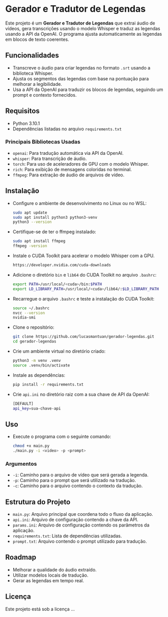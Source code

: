 # Gerador e Tradutor de Legendas
Este projeto é um **Gerador e Tradutor de Legendas** que extrai áudio de vídeos, gera transcrições usando o modelo Whisper e traduz as legendas usando a API da OpenAI. O programa ajusta automaticamente as legendas em blocos de texto coerentes.

## Funcionalidades
- Transcreve o áudio para criar legendas no formato `.srt` usando a biblioteca Whisper.
- Ajusta os segmentos das legendas com base na pontuação para melhorar a legibilidade.
- Usa a API da OpenAI para traduzir os blocos de legendas, seguindo um prompt e contexto fornecidos.

## Requisitos
- Python 3.10.1
- Dependências listadas no arquivo `requirements.txt`

### Principais Bibliotecas Usadas
- `openai`: Para tradução automática via API da OpenAI.
- `whisper`: Para transcrição de áudio.
- `torch`: Para uso de aceleradores de GPU com o modelo Whisper.
- `rich`: Para exibição de mensagens coloridas no terminal.
- `ffmpeg`: Para extração de áudio de arquivos de vídeo.

## Instalação
- Configure o ambiente de desenvolvimento no Linux ou no WSL:
   ```bash
   sudo apt update
   sudo apt install python3 python3-venv
   python3 --version
   ```

- Certifique-se de ter o ffmpeg instalado:
   ```bash
   sudo apt install ffmpeg
   ffmpeg -version
   ```

- Instale o CUDA Toolkit para acelerar o modelo Whisper com a GPU.
   ```bash
   https://developer.nvidia.com/cuda-downloads
   ```

- Adicione o diretório `bin` e `lib64` do CUDA Toolkit no arquivo `.bashrc`:
   ```bash
   export PATH=/usr/local/<cuda>/bin:$PATH
   export LD_LIBRARY_PATH=/usr/local/<cuda>/lib64/:$LD_LIBRARY_PATH
   ```

- Recarregue o arquivo `.bashrc` e teste a instalação do CUDA Toolkit:
   ```bash
   source ~/.bashrc
   nvcc --version
   nvidia-smi
   ```

- Clone o repositório:
   ```bash
   git clone https://github.com/lucasmantuan/gerador-legendas.git
   cd gerador-legendas
   ```

- Crie um ambiente virtual no diretório criado:
   ```bash
   python3 -m venv .venv
   source .venv/bin/activate
   ```
   
- Instale as dependências:
   ```bash
   pip install -r requirements.txt
   ```

- Crie `api.ini` no diretório raiz com a sua chave de API da OpenAI:
   ```bash
   [DEFAULT]
   api_key=sua-chave-api
   ```

## Uso
- Execute o programa com o seguinte comando:
    ```bash
    chmod +x main.py
    ./main.py -i <video> -p <prompt>
    ```
    
### Argumentos
- `-i`: Caminho para o arquivo de vídeo que será gerada a legenda.
- `-p`: Caminho para o prompt que será utilizado na tradução.
- `-c`: Caminho para o arquivo contendo o contexto da tradução.

## Estrutura do Projeto
- `main.py`: Arquivo principal que coordena todo o fluxo da aplicação.
- `api.ini`: Arquivo de configuração contendo a chave da API.
- `params.ini`: Arquivo de configuração contendo os parâmetros da aplicação.
- `requirements.txt`: Lista de dependências utilizadas.
- `prompt.txt`: Arquivo contendo o prompt utilizado para tradução.

## Roadmap
- Melhorar a qualidade do áudio extraído.
- Utilizar modelos locais de tradução.
- Gerar as legendas em tempo real.

## Licença
Este projeto está sob a licença ...